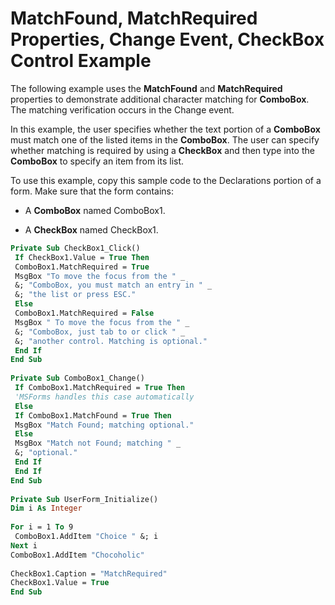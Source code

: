 
# MatchFound, MatchRequired Properties, Change Event, CheckBox Control Example

The following example uses the  **MatchFound** and **MatchRequired** properties to demonstrate additional character matching for **ComboBox**. The matching verification occurs in the Change event.

In this example, the user specifies whether the text portion of a  **ComboBox** must match one of the listed items in the **ComboBox**. The user can specify whether matching is required by using a **CheckBox** and then type into the **ComboBox** to specify an item from its list.

To use this example, copy this sample code to the Declarations portion of a form. Make sure that the form contains:



- A  **ComboBox** named ComboBox1.
    
- A  **CheckBox** named CheckBox1.
    




```vb
Private Sub CheckBox1_Click() 
 If CheckBox1.Value = True Then 
 ComboBox1.MatchRequired = True 
 MsgBox "To move the focus from the " _ 
 &; "ComboBox, you must match an entry in " _ 
 &; "the list or press ESC." 
 Else 
 ComboBox1.MatchRequired = False 
 MsgBox " To move the focus from the " _ 
 &; "ComboBox, just tab to or click " _ 
 &; "another control. Matching is optional." 
 End If 
End Sub 
 
Private Sub ComboBox1_Change() 
 If ComboBox1.MatchRequired = True Then 
 'MSForms handles this case automatically 
 Else 
 If ComboBox1.MatchFound = True Then 
 MsgBox "Match Found; matching optional." 
 Else 
 MsgBox "Match not Found; matching " _ 
 &; "optional." 
 End If 
 End If 
End Sub 
 
Private Sub UserForm_Initialize() 
Dim i As Integer 
 
For i = 1 To 9 
 ComboBox1.AddItem "Choice " &; i 
Next i 
ComboBox1.AddItem "Chocoholic" 
 
CheckBox1.Caption = "MatchRequired" 
CheckBox1.Value = True 
End Sub
```

